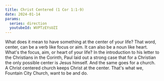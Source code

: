```yaml
---
title: Christ Centered (1 Cor 1:1-9)
date: 2024-01-14
params:
  series: direction
  youtubeId: WVPTzEYsUZI
---
```


What does it mean to have something at the center of your life? That word, center, can be a verb like focus or aim. It can also be a noun like heart.  What's the focus, aim, or heart of your life? In the introduction to his letter to the Christians in the Corinth, Paul laid out a strong case that for a Christian the only possible center is Jesus himself. And the same goes for a church. A Christ centered church keeps Christ at the center. That's what we, Fountain City Church, want to be and do.

